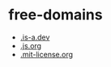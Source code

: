 # free-domains

- [.is-a.dev](https://github.com/is-a-dev/register)
- [.js.org](https://github.com/js-org/js.org)
- [.mit-license.org](https://mit-license.org)
